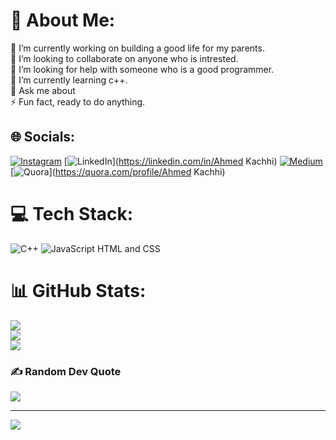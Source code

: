 # 💫 About Me:
🔭 I’m currently working on building a good life for my parents.<br>👯 I’m looking to collaborate on anyone who is intrested.<br>🤝 I’m looking for help with someone who is a good programmer.<br>🌱 I’m currently learning c++.<br>💬 Ask me about<br>⚡ Fun fact, ready to do anything.


## 🌐 Socials:
[![Instagram](https://img.shields.io/badge/Instagram-%23E4405F.svg?logo=Instagram&logoColor=white)](https://instagram.com/ahmedkachhi4) [![LinkedIn](https://img.shields.io/badge/LinkedIn-%230077B5.svg?logo=linkedin&logoColor=white)](https://linkedin.com/in/Ahmed Kachhi) [![Medium](https://img.shields.io/badge/Medium-12100E?logo=medium&logoColor=white)](https://medium.com/@Ahmed) [![Quora](https://img.shields.io/badge/Quora-%23B92B27.svg?logo=Quora&logoColor=white)](https://quora.com/profile/Ahmed Kachhi) 

# 💻 Tech Stack:
![C++](https://img.shields.io/badge/c++-%2300599C.svg?style=for-the-badge&logo=c%2B%2B&logoColor=white) ![JavaScript](https://img.shields.io/badge/javascript-%23323330.svg?style=for-the-badge&logo=javascript&logoColor=%23F7DF1E)
HTML and CSS
# 📊 GitHub Stats:
![](https://github-readme-stats.vercel.app/api?username=AHMEDk04&theme=dark&hide_border=false&include_all_commits=false&count_private=false)<br/>
![](https://github-readme-streak-stats.herokuapp.com/?user=AHMEDk04&theme=dark&hide_border=false)<br/>
![](https://github-readme-stats.vercel.app/api/top-langs/?username=AHMEDk04&theme=dark&hide_border=false&include_all_commits=false&count_private=false&layout=compact)

### ✍️ Random Dev Quote
![](https://quotes-github-readme.vercel.app/api?type=horizontal&theme=radical)

---
[![](https://visitcount.itsvg.in/api?id=AHMEDk04&icon=0&color=0)](https://visitcount.itsvg.in)
